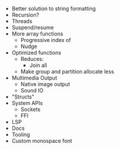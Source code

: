 - Better solution to string formatting
- Recursion?
- Threads
- Suspend/resume
- More array functions
  - Progressive index of
  - Nudge
- Optimized functions
  - Reduces:
    - Join all
  - Make group and partition allocate less
- Multimedia Output
  - Native image output
  - Sound IO
- "Structs"
- System APIs
  - Sockets
  - FFI
- LSP
- Docs
- Tooling
- Custom monospace font
